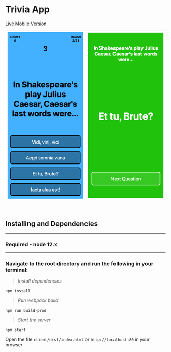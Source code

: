 # Trivia App
[Live Mobile Version](heroku.com)

|![](sample1.png)|![](sample2.png)|
|---|---|

<br>

## Installing and Dependencies
---

### Required - node 12.x
---

### Navigate to the root directory and run the following in your terminal:

>*Install dependencies*
```
npm install
```
>*Run webpack build*
```
npm run build-prod
```
>*Start the server*
```
npm start
```

Open the file `client/dist/index.html` or `http://localhost:80` in your browser